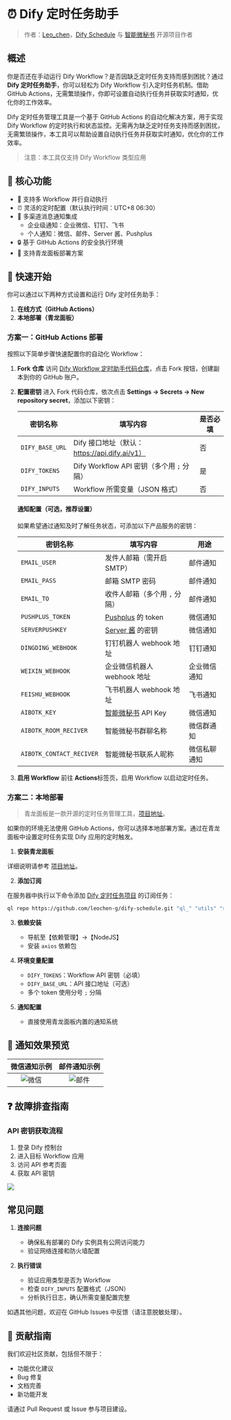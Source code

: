 # ⏰ Dify 定时任务助手

> 作者：[Leo_chen](https://github.com/leochen-g)，[Dify Schedule](https://github.com/leochen-g/dify-schedule) 与 [智能微秘书](https://github.com/leochen-g/wechat-assistant-pro) 开源项目作者

## 概述

你是否还在手动运行 Dify Workflow？是否因缺乏定时任务支持而感到困扰？通过 **Dify 定时任务助手**，你可以轻松为 Dify Workflow 引入定时任务机制。借助 GitHub Actions，无需繁琐操作，你即可设置自动执行任务并获取实时通知，优化你的工作效率。

Dify 定时任务管理工具是一个基于 GitHub Actions 的自动化解决方案，用于实现 Dify Workflow 的定时执行和状态监控。无需再为缺乏定时任务支持而感到困扰，无需繁琐操作，本工具可以帮助设置自动执行任务并获取实时通知，优化你的工作效率。

> 注意：本工具仅支持 Dify Workflow 类型应用

## 🌟 核心功能

- 🔄 支持多 Workflow 并行自动执行
- ⏰ 灵活的定时配置（默认执行时间：UTC+8 06:30）
- 📱 多渠道消息通知集成
  - 企业级通知：企业微信、钉钉、飞书
  - 个人通知：微信、邮件、Server 酱、Pushplus
- 🔒 基于 GitHub Actions 的安全执行环境
- 🐲 支持青龙面板部署方案

## 🚀 快速开始

你可以通过以下两种方式设置和运行 Dify 定时任务助手：
1. **在线方式（GitHub Actions）**
2. **本地部署（青龙面板）**

### 方案一：GitHub Actions 部署

按照以下简单步骤快速配置你的自动化 Workflow：

1. **Fork 仓库** 
   访问 [Dify Workflow 定时助手代码仓库](https://github.com/leochen-g/dify-schedule)，点击 Fork 按钮，创建副本到你的 GitHub 账户。

2. **配置密钥**
   进入 Fork 代码仓库，依次点击 **Settings -> Secrets -> New repository secret**，添加以下密钥：

   | 密钥名称        | 填写内容                                   | 是否必填  |
   |-----------------|-------------------------------------------|-----------|
   | `DIFY_BASE_URL` | Dify 接口地址（默认：https://api.dify.ai/v1） | 否        |
   | `DIFY_TOKENS`   | Dify Workflow API 密钥（多个用 `;` 分隔）       | 是        |
   | `DIFY_INPUTS`   | Workflow 所需变量（JSON 格式）                  | 否        |

   #### 通知配置（可选，推荐设置）

   如果希望通过通知及时了解任务状态，可添加以下产品服务的密钥：

   | 密钥名称            | 填写内容                              | 用途         |
   |---------------------|--------------------------------------|-------------|
   | `EMAIL_USER`        | 发件人邮箱（需开启 SMTP）             | 邮件通知     |
   | `EMAIL_PASS`        | 邮箱 SMTP 密码                        | 邮件通知     |
   | `EMAIL_TO`          | 收件人邮箱（多个用 `,` 分隔）         | 邮件通知     |
   | `PUSHPLUS_TOKEN`    | [Pushplus](http://www.pushplus.plus/) 的 token | 微信通知     |
   | `SERVERPUSHKEY`     | [Server 酱](https://sct.ftqq.com/) 的密钥  | 微信通知     |
   | `DINGDING_WEBHOOK`  | 钉钉机器人 webhook 地址                | 钉钉通知     |
   | `WEIXIN_WEBHOOK`    | 企业微信机器人 webhook 地址            | 企业微信通知 |
   | `FEISHU_WEBHOOK`    | 飞书机器人 webhook 地址                | 飞书通知     |
   | `AIBOTK_KEY`        | [智能微秘书](https://wechat.aibotk.com?r=dBL0Bn&f=difySchedule) API Key | 微信通知     |
   | `AIBOTK_ROOM_RECIVER` | 智能微秘书群聊名称                     | 微信群通知   |
   | `AIBOTK_CONTACT_RECIVER` | 智能微秘书联系人昵称                 | 微信私聊通知 |

3. **启用 Workflow** 
   前往 **Actions**标签页，启用 Workflow 以启动定时任务。

### 方案二：本地部署

> 青龙面板是一款开源的定时任务管理工具，[项目地址](https://github.com/whyour/qinglong)。

如果你的环境无法使用 GitHub Actions，你可以选择本地部署方案。通过在青龙面板中设置定时任务实现 Dify 应用的定时触发。

1. **安装青龙面板**

详细说明请参考 [项目地址](https://github.com/whyour/qinglong)。

2. **添加订阅**

在服务器中执行以下命令添加 [Dify 定时任务项目](https://github.com/leochen-g/dify-schedule) 的订阅任务：

```bash
ql repo https://github.com/leochen-g/dify-schedule.git "ql_" "utils" "sdk"
```

3. **依赖安装**
   - 导航至【依赖管理】->【NodeJS】
   - 安装 `axios` 依赖包

4. **环境变量配置**
   - `DIFY_TOKENS`：Workflow API 密钥（必填）
   - `DIFY_BASE_URL`：API 接口地址（可选）
   - 多个 token 使用分号 `;` 分隔

5. **通知配置**
   - 直接使用青龙面板内置的通知系统

## 📸 通知效果预览

| 微信通知示例 | 邮件通知示例 |
|:------------:|:------------:|
| ![微信](https://assets-docs.dify.ai/2025/01/854f7a601a7dc277f8df095f06b2d5f0.png) | ![邮件](https://assets-docs.dify.ai/2025/01/192e3ec292686129198a45562fad26cf.png) |

## ❓ 故障排查指南

### API 密钥获取流程

1. 登录 Dify 控制台
2. 进入目标 Workflow 应用
3. 访问 API 参考页面
4. 获取 API 密钥

![](https://assets-docs.dify.ai/2025/01/f7239b198b4aeac98d209bfcebae153d.png)

## 常见问题

1. **连接问题**
   - 确保私有部署的 Dify 实例具有公网访问能力
   - 验证网络连接和防火墙配置

2. **执行错误**
   - 验证应用类型是否为 Workflow
   - 检查 `DIFY_INPUTS` 配置格式（JSON）
   - 分析执行日志，确认所需变量配置完整

如遇其他问题，欢迎在 GitHub Issues 中反馈（请注意脱敏处理）。

## 🤝 贡献指南

我们欢迎社区贡献，包括但不限于：

- 功能优化建议
- Bug 修复
- 文档完善
- 新功能开发

请通过 Pull Request 或 Issue 参与项目建设。
